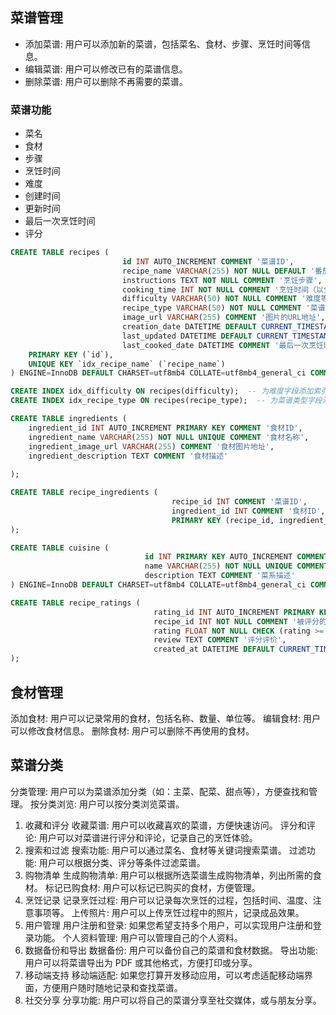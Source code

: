 ## 菜谱管理
* 添加菜谱: 用户可以添加新的菜谱，包括菜名、食材、步骤、烹饪时间等信息。
* 编辑菜谱: 用户可以修改已有的菜谱信息。
* 删除菜谱: 用户可以删除不再需要的菜谱。

### 菜谱功能
* 菜名
* 食材
* 步骤
* 烹饪时间
* 难度
* 创建时间
* 更新时间
* 最后一次烹饪时间
* 评分

```sql
CREATE TABLE recipes (
                         id INT AUTO_INCREMENT COMMENT '菜谱ID',
                         recipe_name VARCHAR(255) NOT NULL DEFAULT '番茄炒蛋' COMMENT '菜名，唯一约束',
                         instructions TEXT NOT NULL COMMENT '烹饪步骤',
                         cooking_time INT NOT NULL COMMENT '烹饪时间（以分钟为单位）',
                         difficulty VARCHAR(50) NOT NULL COMMENT '难度等级',
                         recipe_type VARCHAR(50) NOT NULL COMMENT '菜谱类型',
                         image_url VARCHAR(255) COMMENT '图片的URL地址',
                         creation_date DATETIME DEFAULT CURRENT_TIMESTAMP COMMENT '创建时间',
                         last_updated DATETIME DEFAULT CURRENT_TIMESTAMP ON UPDATE CURRENT_TIMESTAMP COMMENT '更新时间',
                         last_cooked_date DATETIME COMMENT '最后一次烹饪时间',
    PRIMARY KEY (`id`),
    UNIQUE KEY `idx_recipe_name` (`recipe_name`)
) ENGINE=InnoDB DEFAULT CHARSET=utf8mb4 COLLATE=utf8mb4_general_ci COMMENT='菜单表';

CREATE INDEX idx_difficulty ON recipes(difficulty);  -- 为难度字段添加索引
CREATE INDEX idx_recipe_type ON recipes(recipe_type);  -- 为菜谱类型字段添加索引

CREATE TABLE ingredients (
    ingredient_id INT AUTO_INCREMENT PRIMARY KEY COMMENT '食材ID',
    ingredient_name VARCHAR(255) NOT NULL UNIQUE COMMENT '食材名称',
    ingredient_image_url VARCHAR(255) COMMENT '食材图片地址',
    ingredient_description TEXT COMMENT '食材描述'
    
);

CREATE TABLE recipe_ingredients (
                                    recipe_id INT COMMENT '菜谱ID',
                                    ingredient_id INT COMMENT '食材ID',
                                    PRIMARY KEY (recipe_id, ingredient_id)
);

CREATE TABLE cuisine (
                              id INT PRIMARY KEY AUTO_INCREMENT COMMENT '菜系ID',
                              name VARCHAR(255) NOT NULL UNIQUE COMMENT '菜系名称',
                              description TEXT COMMENT '菜系描述'
) ENGINE=InnoDB DEFAULT CHARSET=utf8mb4 COLLATE=utf8mb4_general_ci COMMENT='菜单表';

CREATE TABLE recipe_ratings (
                                rating_id INT AUTO_INCREMENT PRIMARY KEY COMMENT '评分ID',
                                recipe_id INT NOT NULL COMMENT '被评分的菜谱ID',
                                rating FLOAT NOT NULL CHECK (rating >= 0 AND rating <= 5) COMMENT '评分（0-5分）',
                                review TEXT COMMENT '评分评价',
                                created_at DATETIME DEFAULT CURRENT_TIMESTAMP COMMENT '评分时间'
);

```





## 食材管理
添加食材: 用户可以记录常用的食材，包括名称、数量、单位等。
编辑食材: 用户可以修改食材信息。
删除食材: 用户可以删除不再使用的食材。

## 菜谱分类
分类管理: 用户可以为菜谱添加分类（如：主菜、配菜、甜点等），方便查找和管理。
按分类浏览: 用户可以按分类浏览菜谱。
1. 收藏和评分
收藏菜谱: 用户可以收藏喜欢的菜谱，方便快速访问。
评分和评论: 用户可以对菜谱进行评分和评论，记录自己的烹饪体验。
1. 搜索和过滤
搜索功能: 用户可以通过菜名、食材等关键词搜索菜谱。
过滤功能: 用户可以根据分类、评分等条件过滤菜谱。
1. 购物清单
生成购物清单: 用户可以根据所选菜谱生成购物清单，列出所需的食材。
标记已购食材: 用户可以标记已购买的食材，方便管理。
1. 烹饪记录
记录烹饪过程: 用户可以记录每次烹饪的过程，包括时间、温度、注意事项等。
上传照片: 用户可以上传烹饪过程中的照片，记录成品效果。
1. 用户管理
用户注册和登录: 如果您希望支持多个用户，可以实现用户注册和登录功能。
个人资料管理: 用户可以管理自己的个人资料。
1. 数据备份和导出
数据备份: 用户可以备份自己的菜谱和食材数据。
导出功能: 用户可以将菜谱导出为 PDF 或其他格式，方便打印或分享。
1.  移动端支持
移动端适配: 如果您打算开发移动应用，可以考虑适配移动端界面，方便用户随时随地记录和查找菜谱。
1.  社交分享
分享功能: 用户可以将自己的菜谱分享至社交媒体，或与朋友分享。